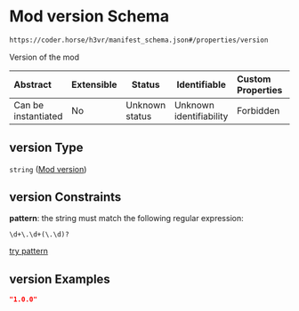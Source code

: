 # Mod version Schema

```txt
https://coder.horse/h3vr/manifest_schema.json#/properties/version
```

Version of the mod


| Abstract            | Extensible | Status         | Identifiable            | Custom Properties | Additional Properties | Access Restrictions | Defined In                                                                   |
| :------------------ | ---------- | -------------- | ----------------------- | :---------------- | --------------------- | ------------------- | ---------------------------------------------------------------------------- |
| Can be instantiated | No         | Unknown status | Unknown identifiability | Forbidden         | Allowed               | none                | [manifest.schema.json\*](../out/manifest.schema.json "open original schema") |

## version Type

`string` ([Mod version](manifest-properties-mod-version.md))

## version Constraints

**pattern**: the string must match the following regular expression: 

```regexp
\d+\.\d+(\.\d)?
```

[try pattern](https://regexr.com/?expression=%5Cd%2B%5C.%5Cd%2B(%5C.%5Cd)%3F "try regular expression with regexr.com")

## version Examples

```json
"1.0.0"
```
